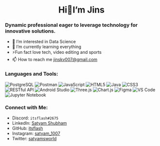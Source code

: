 # <center>Hi👋I’m Jins</center>
### Dynamic professional eager to leverage technology for innovative solutions. 

- 👀 I’m interested in Data Science
- 🌱 I’m currently learning everything
- ⚡Fun fact love tech, video editing and sports
- 📫 How to reach me jinskv007@gmail.com

### Languages and Tools:

![PostgreSQL](https://img.shields.io/badge/PostgreSQL-316192?style=for-the-badge&logo=postgresql&logoColor=white)
![Postman](https://img.shields.io/badge/Postman-FF6C37?style=for-the-badge&logo=postman&logoColor=white)
![JavaScript](https://img.shields.io/badge/JavaScript-F7DF1E?style=for-the-badge&logo=javascript&logoColor=black)
![HTML5](https://img.shields.io/badge/HTML5-E34F26?style=for-the-badge&logo=html5&logoColor=white)
![Java](https://img.shields.io/badge/Java-007396?style=for-the-badge&logo=java&logoColor=white)
![CSS3](https://img.shields.io/badge/CSS3-1572B6?style=for-the-badge&logo=css3&logoColor=white)
![RESTful API](https://img.shields.io/badge/RESTful_API-02569B?style=for-the-badge&logo=restapi&logoColor=white)
![Android Studio](https://img.shields.io/badge/Android_Studio-3DDC84?style=for-the-badge&logo=android-studio&logoColor=white)
![Three.js](https://img.shields.io/badge/Three.js-000000?style=for-the-badge&logo=three.js&logoColor=white)
![Chart.js](https://img.shields.io/badge/Chart.js-FF6384?style=for-the-badge&logo=chartdotjs&logoColor=white)
![Figma](https://img.shields.io/badge/Figma-F24E1E?style=for-the-badge&logo=figma&logoColor=white)
![VS Code](https://img.shields.io/badge/VS_Code-007ACC?style=for-the-badge&logo=visual-studio-code&logoColor=white)
![Jupyter Notebook](https://img.shields.io/badge/Jupyter_Notebook-F37626?style=for-the-badge&logo=jupyter&logoColor=white)


### Connect with Me:

- Discord: `itsflash#2675`
- LinkedIn: [Satyam Shubham](https://www.linkedin.com/in/satyam-shubham-8a4805179)
- GitHub: [itsflash](https://github.com/itsflash)
- Instagram: [satyam_1007](https://www.instagram.com/satyam_1007)
- Twitter: [satyamsworld](https://twitter.com/satyamsworld)

<!---
jinskvarghese/jinskvarghese is a ✨ special ✨ repository because its `README.md` (this file) appears on your GitHub profile.
You can click the Preview link to take a look at your changes.
--->
